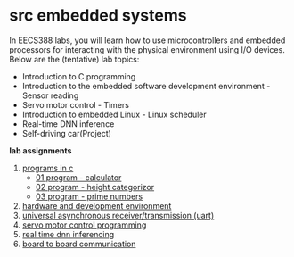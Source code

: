 # src embedded systems

In EECS388 labs, you will learn how to use microcontrollers and embedded processors for interacting with the physical environment using I/O devices. Below are the (tentative) lab topics:

- Introduction to C programming
- Introduction to the embedded software development environment - Sensor reading
- Servo motor control - Timers
- Introduction to embedded Linux - Linux scheduler
- Real-time DNN inference
- Self-driving car(Project)


**lab assignments**

1.  [programs in c](./lab01/README.md)
    - [01 program - calculator](./lab01/src/03-program/main.c)
    - [02 program - height categorizor](./lab01/src/02-program/main.c)
    - [03 program - prime numbers](./lab01/src/03-program/main.c)
2.  [hardware and development environment](./lab02/README.md)
3.  [universal asynchronous receiver/transmission (uart)](./lab03/README.md)
4.  [servo motor control programming](./lab05/README.md)
5.  [real time dnn inferencing](./lab08/README.md)
6.  [board to board communication](./lab09/README.md)

